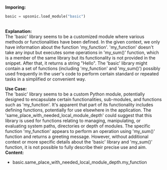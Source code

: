 <b class="custom_code_highlight_green">Imporing:</b><br>
```python
basic = upsonic.load_module("basic")
```
<br><b class="custom_code_highlight_green">Explanation:</b><br>The 'basic' library seems to be a customized module where various methods or functionalities have been defined. In the given context, we only have information about the function 'my_function'. 'my_function' doesn't take any input but executes some operations in 'my_sum()' function, which is a member of the same library but its functionality is not provided in the snippet. After that, it returns a string "Hello". The 'basic' library might contain a set of functions (including 'my_function' and 'my_sum()') possibly used frequently in the user's code to perform certain standard or repeated tasks in a simplified or convenient way.

<b class="custom_code_highlight_green">Use Case:</b><br>The 'basic' library seems to be a custom Python module, potentially designed to encapsulate certain functionalities, sub-modules, and functions such as 'my_function'. It's apparent that part of its functionality includes defining functions, potentially for use elsewhere in the application. The 'same_place_with_needed_local_module_depth' could suggest that this library is used for functions relating to managing, manipulating, or evaluating system paths, directories or depth of modules. The specific function 'my_function' appears to perform an operation using 'my_sum()' function and returns a greeting message. However, without additional context or more specific details about the 'basic' library and 'my_sum()' function, it is not possible to fully describe their precise use and aim.
<br><b class="custom_code_highlight_green">Content:</b><br>
  - basic.same_place_with_needed_local_module_depth.my_function
